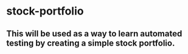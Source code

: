 # stock-portfolio
## This will be used as a way to learn automated testing by creating a simple stock portfolio.
